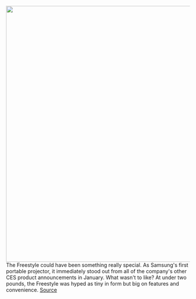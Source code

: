 <img src='https://cdn.vox-cdn.com/thumbor/S_MxNao6Wg-W8WCk7MTwJlgJhgs=/0x0:2040x1360/1200x675/filters:focal(1240x679:1566x1005)/cdn.vox-cdn.com/uploads/chorus_image/image/70666064/table1.0.jpg' width='700px' /><br/>
The Freestyle could have been something really special. As Samsung's first portable projector, it immediately stood out from all of the company's other CES product announcements in January. What wasn't to like? At under two pounds, the Freestyle was hyped as tiny in form but big on features and convenience.
<a href='https://www.theverge.com/22993263/samsung-freestyle-projector-review'> Source <a/>